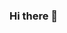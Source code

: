 ### Hi there 👋

<!--
**sjmMajewski/sjmMajewski** is a ✨ _special_ ✨ repository because its `README.md` (this file) appears on your GitHub profile.

<title> Szymon Majewski </title>

